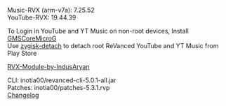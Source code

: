 Music-RVX (arm-v7a): 7.25.52  
YouTube-RVX: 19.44.39  

To Login in YouTube and YT Music on non-root devices, Install [GMSCoreMicroG](https://github.com/ReVanced/GmsCore/releases)  
Use [zygisk-detach](https://github.com/j-hc/zygisk-detach) to detach root ReVanced YouTube and YT Music from Play Store  

[RVX-Module-by-IndusAryan](https://github.com/IndusAryan/RVX-Module)
  
CLI: inotia00/revanced-cli-5.0.1-all.jar  
Patches: inotia00/patches-5.3.1.rvp  
[Changelog](https://github.com/inotia00/revanced-patches/releases/tag/v5.3.1)  
